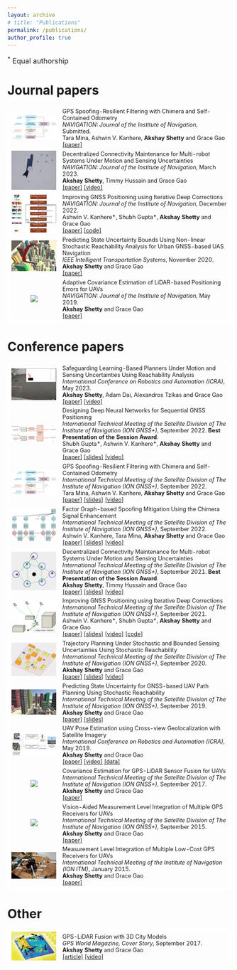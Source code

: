 ```yaml
---
layout: archive
# title: "Publications"
permalink: /publications/
author_profile: true
---
```

<font size="3"><sup>*</sup> Equal authorship</font>


<h1 id="journal">Journal papers</h1>

<table style='font-size:90%;width:100%'>
  <style>
    table{
    border-collapse: collapse;
    border-spacing: 0;
    border:2px solid #ffffff
    }
    th{
    border:2px solid #ffffff;
    }
    td{
    border:1px solid #ffffff;
    }
  </style>
  <tr>
      <td width="23%"><center><img style="max-height:80px;" src="/images/conference/2022-GNSS-gps-spoofing-resilient-1.png"/></center></td>
      <td width="77%">GPS Spoofing-Resilient Filtering with Chimera and Self-Contained Odometry
        <br />
        <i>NAVIGATION: Journal of the Institute of Navigation</i>, Submitted.
        <br />
        Tara Mina, Ashwin V. Kanhere, <b>Akshay Shetty</b> and Grace Gao <br />
        <a href="https://drive.google.com/file/d/1ZHbZNZeNLVfKZ47SiwVEFpDab28yW7BH/view" target="_blank" rel="noopener noreferrer">[paper]</a>
      </td>
  </tr>
  <tr>
      <td width="23%"><center><img style="max-height:150px;" src="/images/journal/2022-NAVIGATION-decentralized-connectivity-maintenance.gif"/></center></td>
      <td width="77%">Decentralized Connectivity Maintenance for Multi-robot Systems Under Motion and Sensing Uncertainties
        <br />
        <i>NAVIGATION: Journal of the Institute of Navigation</i>, March 2023.
        <br />
        <b>Akshay Shetty</b>, Timmy Hussain and Grace Gao <br />
        <a href="https://navi.ion.org/content/navi/70/1/navi.552.full.pdf" target="_blank" rel="noopener noreferrer">[paper]</a>
        <a href="https://www.youtube.com/watch?v=SbE-ejQ_zm8" target="_blank" rel="noopener noreferrer">[video]</a>
      </td>
  </tr>
  <tr>
      <td width="23%"><center><img style="max-height:110px;" src="/images/journal/2022-NAVIGATION-deep-gnss.PNG"/></center></td>
      <td width="77%">Improving GNSS Positioning using Iterative Deep Corrections
        <br />
        <i>NAVIGATION: Journal of the Institute of Navigation</i>, December 2022.
        <br />
        Ashwin V. Kanhere*, Shubh Gupta*, <b>Akshay Shetty</b> and Grace Gao<br />
        <a href="https://navi.ion.org/content/navi/69/4/navi.548.full.pdf" target="_blank" rel="noopener noreferrer">[paper]</a>
        <a href="https://github.com/Stanford-NavLab/deep_gnss" target="_blank" rel="noopener noreferrer">[code]</a>
      </td>
  </tr>
  <tr>
      <td width="23%"><center><img style="max-height:130px;" src="/images/journal/2020-ITS-predicting-state-uncertainty.png"/></center></td>
      <td width="77%">Predicting State Uncertainty Bounds Using Non-linear Stochastic Reachability Analysis for Urban GNSS-based UAS Navigation
        <br />
        <i>IEEE Intelligent Transportation Systems</i>, November 2020.
        <br />
        <b>Akshay Shetty</b> and Grace Gao<br />
        <a href="https://drive.google.com/file/d/1e0o4saffuQO98UIZZUQGoQV0ZaEuiQi2/view?usp=sharing" target="_blank" rel="noopener noreferrer">[paper]</a>
      </td>
  </tr>
  <tr>
      <td width="23%"><center><img style="max-height:130px;" src="/images/journal/2019-NAVIGATION-adaptive-covariance.gif"/></center></td>
      <td width="77%">Adaptive Covariance Estimation of LiDAR-based Positioning Errors for UAVs
        <br />
        <i>NAVIGATION: Journal of the Institute of Navigation</i>, May 2019.
        <br />
        <b>Akshay Shetty</b> and Grace Gao<br />
        <a href="https://drive.google.com/file/d/13VALMwINtvU6fXUJ6gKko-JMZUDg07PT/view?usp=sharing" target="_blank" rel="noopener noreferrer">[paper]</a>
      </td>
  </tr>
</table>

<h1 id="conference">Conference papers</h1>

<table style='font-size:90%'>
  <style>
    table{
    border-collapse: collapse;
    border-spacing: 0;
    border:2px solid #ffffff;
    font-size:100%
    }
    th{
    border:2px solid #ffffff;
    }
    td{
    border:1px solid #ffffff;
    }
  </style>
  <tr>
      <td width="23%"><center><img style="max-height:130px;" src="/images/conference/2023-ICRA-safeguarding-learning-based-planners.gif"/></center></td>
      <td width="77%">Safeguarding Learning-Based Planners Under Motion and Sensing Uncertainties Using Reachability Analysis
        <br />
        <i>International Conference on Robotics and Automation (ICRA)</i>, May 2023.
        <br />
        <b>Akshay Shetty</b>, Adam Dai, Alexandros Tzikas and Grace Gao <br />
        <a href="https://drive.google.com/file/d/1nUy85KAPGuyS12BPPwr6f4EkbrU95JsG/view?usp=sharing" target="_blank" rel="noopener noreferrer">[paper]</a>
        <a href="https://youtu.be/F-Pmjba0cTE">[video]</a> 
      </td>
  </tr>
  <tr>
      <td width="23%"><center><img style="max-height:80px;" src="/images/conference/2022-GNSS-designing-deep-neural-networks-1.PNG"/></center></td>
      <td width="77%">Designing Deep Neural Networks for Sequential GNSS Positioning
        <br />
        <i>International Technical Meeting of the Satellite Division of The Institute of Navigation (ION GNSS+)</i>, September 2022. <b>Best Presentation of the Session Award</b>.
        <br />
        Shubh Gupta*, Ashwin V. Kanhere*, <b>Akshay Shetty</b> and Grace Gao <br />
        <a href="https://drive.google.com/file/d/1GTRC2VWQls5JE2bm1FeDSx3_pMIH0r00/view" target="_blank" rel="noopener noreferrer">[paper]</a>
        <a href="https://drive.google.com/file/d/1SHbwk-A81DC4IHPj7ryEIFTlVauHzxKF/view?usp=sharing" target="_blank" rel="noopener noreferrer">[slides]</a>
        <a href="https://youtu.be/SDEvVO65pkI">[video]</a>
      </td>
  </tr>
  <tr>
      <td width="23%"><center><img style="max-height:80px;" src="/images/conference/2022-GNSS-gps-spoofing-resilient-1.png"/></center></td>
      <td width="77%">GPS Spoofing-Resilient Filtering with Chimera and Self-Contained Odometry
        <br />
        <i>International Technical Meeting of the Satellite Division of The Institute of Navigation (ION GNSS+)</i>, September 2022.
        <br />
        Tara Mina, Ashwin V. Kanhere, <b>Akshay Shetty</b> and Grace Gao <br />
        <a href="https://drive.google.com/file/d/10rHeuCt7d-aUCQjwmMX_oKI6tzBGOQQq/view?usp=sharing" target="_blank" rel="noopener noreferrer">[paper]</a>
        <a href="https://drive.google.com/file/d/11qtuLh87GbiBSODYLe_cGGMT5yiPxNVh/view?usp=sharing" target="_blank" rel="noopener noreferrer">[slides]</a>
        <a href="https://youtu.be/9iCbWHdNeDI">[video]</a>
      </td>
  </tr>
  <tr>
      <td width="23%"><center><img style="max-height:80px;" src="/images/conference/2022-GNSS-factor-graph-based-spoofing-1.PNG"/></center></td>
      <td width="77%">Factor Graph-based Spoofing Mitigation Using the Chimera Signal Enhancement
        <br />
        <i>International Technical Meeting of the Satellite Division of The Institute of Navigation (ION GNSS+)</i>, September 2022.
        <br />
        Ashwin V. Kanhere, Tara Mina, <b>Akshay Shetty</b> and Grace Gao <br />
        <a href="https://drive.google.com/file/d/15k3D1hEGes1ApVnlkUHpGhn2j4vqms6u/view?usp=sharing" target="_blank" rel="noopener noreferrer">[paper]</a>
        <a href="https://docs.google.com/presentation/d/1SNxsJftEl-uvNdosVkWjO2SlJjAnwlQO/edit?usp=sharing&ouid=104434248614201833741&rtpof=true&sd=true" target="_blank" rel="noopener noreferrer">[slides]</a>
        <a href="https://youtu.be/vdwn41A9Ndo">[video]</a>
      </td>
  </tr>
  <tr>
      <td width="23%"><center><img style="max-height:130px;" src="/images/conference/2021-GNSS-decentralized-connectivity-maintenance.gif"/></center></td>
      <td width="77%">Decentralized Connectivity Maintenance for Multi-robot Systems Under Motion and Sensing Uncertainties
        <br />
        <i>International Technical Meeting of the Satellite Division of The Institute of Navigation (ION GNSS+)</i>, September 2021. <b>Best Presentation of the Session Award</b>.
        <br />
        <b>Akshay Shetty</b>, Timmy Hussain and Grace Gao <br />
        <a href="https://drive.google.com/file/d/17JHt35BZkRBR19b1J9-b2nL4r5VYM_OQ/view?usp=sharing" target="_blank" rel="noopener noreferrer">[paper]</a>
        <a href="https://drive.google.com/file/d/1mBul087dubyUWxRRUdC7r7qIwCffIALu/view?usp=sharing" target="_blank" rel="noopener noreferrer">[slides]</a>
        <a href="https://youtu.be/SbE-ejQ_zm8">[video]</a>
      </td>
  </tr>
  <tr>
      <td width="23%"><center><img style="max-height:130px;" src="/images/conference/2021-GNSS-improving-gnss-positioning.PNG"/></center></td>
      <td width="77%">Improving GNSS Positioning using Iterative Deep Corrections
        <br />
        <i>International Technical Meeting of the Satellite Division of The Institute of Navigation (ION GNSS+)</i>, September 2021.
        <br />
        Ashwin V. Kanhere*, Shubh Gupta*, <b>Akshay Shetty</b> and Grace Gao<br />
        <a href="https://drive.google.com/file/d/1uaNSdsC0n3QYanpZXpRN_wyu-e2sI4lU/view?usp=sharing" target="_blank" rel="noopener noreferrer">[paper]</a>
        <a href="https://drive.google.com/file/d/1NKJEenNMImJggkwTbH1X8V96mnSTumtV/view?usp=sharing" target="_blank" rel="noopener noreferrer">[slides]</a>
        <a href="https://youtu.be/_ZeEkEPwtAw" target="_blank" rel="noopener noreferrer">[video]</a>
        <a href="https://github.com/Stanford-NavLab/deep_gnss" target="_blank" rel="noopener noreferrer">[code]</a>
      </td>
  </tr>
  <tr>
      <td width="23%"><center><img style="max-height:130px;" src="/images/conference/2020-GNSS-trajectory-planning.gif"/></center></td>
      <td width="77%">Trajectory Planning Under Stochastic and Bounded Sensing Uncertainties Using Stochastic Reachability
        <br />
        <i>International Technical Meeting of the Satellite Division of The Institute of Navigation (ION GNSS+)</i>, September 2020.
        <br />
        <b>Akshay Shetty</b> and Grace Gao<br />
        <a href="https://drive.google.com/file/d/1o7TBRdKzBf0uG8jYhR5bFY8sq4JI9r2q/view?usp=sharing" target="_blank" rel="noopener noreferrer">[paper]</a>
        <a href="https://drive.google.com/file/d/1U_Hv7pf4hXTsDXcidPyGAJtgt_y2Dz_8/view?usp=sharing" target="_blank" rel="noopener noreferrer">[slides]</a>
        <a href="https://youtu.be/5v5LNgjujCo" target="_blank" rel="noopener noreferrer">[video]</a>
      </td>
  </tr>
  <tr>
      <td width="23%"><center><img style="max-height:130px;" src="/images/conference/2019-GNSS-predicting-state-uncertainty.gif"/></center></td>
      <td width="77%">Predicting State Uncertainty for GNSS-based UAV Path Planning Using Stochastic Reachability
        <br />
        <i>International Technical Meeting of the Satellite Division of The Institute of Navigation (ION GNSS+)</i>, September 2019.
        <br />
        <b>Akshay Shetty</b> and Grace Gao<br />
        <a href="https://drive.google.com/file/d/1xTOS-1W9y1TL_30tq26D9be-HICkYJh0/view?usp=sharing" target="_blank" rel="noopener noreferrer">[paper]</a>
        <a href="https://drive.google.com/file/d/1yWUqbUdyzQnv-I-qIr1_7LJwV9_akuwG/view?usp=sharing" target="_blank" rel="noopener noreferrer">[slides]</a>
      </td>
  </tr>
  <tr>
      <td width="23%"><center><img style="max-height:110px;" src="/images/conference/2019-ICRA-uav-pose-estimation.PNG"/></center></td>
      <td width="77%">UAV Pose Estimation using Cross-view Geolocalization with Satellite Imagery
        <br />
        <i>International Conference on Robotics and Automation (ICRA)</i>, May 2019.
        <br />
        <b>Akshay Shetty</b> and Grace Gao<br />
        <a href="https://drive.google.com/file/d/1o9NrwcqRbbHE5--a2zcOQ_nBlJT6hpXd/view?usp=sharing" target="_blank" rel="noopener noreferrer">[paper]</a>
        <a href="https://www.youtube.com/watch?v=DGPVIQ0ly5M" target="_blank" rel="noopener noreferrer">[video]</a>
        <a href="https://navlab.stanford.edu/resources" target="_blank" rel="noopener noreferrer">[data]</a>
      </td>
  </tr>
  <tr>
      <td width="23%"><center><img style="max-height:130px;" src="/images/conference/2017-GNSS-covariance-estimation-for-gps-lidar.gif"/></center></td>
      <td width="77%">Covariance Estimation for GPS-LiDAR Sensor Fusion for UAVs
        <br />
        <i>International Technical Meeting of the Satellite Division of The Institute of Navigation (ION GNSS+)</i>, September 2017.
        <br />
        <b>Akshay Shetty</b> and Grace Gao<br />
        <a href="https://drive.google.com/file/d/10wv3Bgbv9qu2CwghGU2xdwON8fmza1SY/view?usp=sharing" target="_blank" rel="noopener noreferrer">[paper]</a>
      </td>
  </tr>
  <tr>
      <td width="23%"><center><img style="max-height:130px;" src="/images/conference/2015-GNSS-vision-aided-measurement.gif"/></center></td>
      <td width="77%">Vision-Aided Measurement Level Integration of Multiple GPS Receivers for UAVs
        <br />
        <i>International Technical Meeting of the Satellite Division of The Institute of Navigation (ION GNSS+)</i>, September 2015.
        <br />
        <b>Akshay Shetty</b> and Grace Gao<br />
        <a href="https://drive.google.com/file/d/15NTVjMyDHQvdtPXAIl9clI6w5M1SBw1a/view?usp=sharing" target="_blank" rel="noopener noreferrer">[paper]</a>
      </td>
  </tr>
  <tr>
      <td width="23%"><center><img style="max-height:130px;" src="/images/conference/2015-ITM-measurement-level-integration.PNG"/></center></td>
      <td width="77%">Measurement Level Integration of Multiple Low-Cost GPS Receivers for UAVs
        <br />
        <i>International Technical Meeting of the Institute of Navigation (ION ITM)</i>, January 2015.
        <br />
        <b>Akshay Shetty</b> and Grace Gao<br />
        <a href="https://drive.google.com/file/d/1SInOzTZv48eOVV2CaRckDW_0De8IaTkN/view?usp=sharing" target="_blank" rel="noopener noreferrer">[paper]</a>
      </td>
  </tr>
</table>

<h1 id="other">Other</h1>

<table style='font-size:90%'>
  <style>
    table{
    border-collapse: collapse;
    border-spacing: 0;
    border:2px solid #ffffff;
    font-size:100%
    }
    th{
    border:2px solid #ffffff;
    }
    td{
    border:1px solid #ffffff;
    }
  </style>
  <tr>
      <td width="23%"><center><img style="max-height:130px;" src="/images/other/2017-GPSWorldMagazine-gps-lidar-fusion.PNG"/></center></td>
      <td width="77%">GPS-LiDAR Fusion with 3D City Models
        <br />
        <i>GPS World Magazine, Cover Story</i>, September 2017.
        <br />
        <b>Akshay Shetty</b> and Grace Gao <br />
        <a href="https://drive.google.com/file/d/1Xdm5maYlla227CUa1mhfMiRi2M1Hk7FL/view?usp=sharing" target="_blank" rel="noopener noreferrer">[article]</a>
        <a href="https://youtu.be/EpD_7sn68Io" target="_blank" rel="noopener noreferrer">[video]</a>
      </td>
  </tr>
</table>